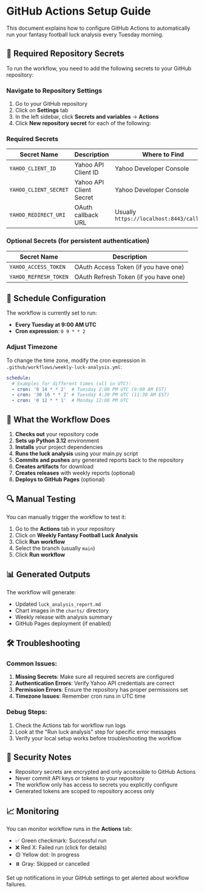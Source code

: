 # GitHub Actions Setup Guide

This document explains how to configure GitHub Actions to automatically run your fantasy football luck analysis every Tuesday morning.

## 🔧 Required Repository Secrets

To run the workflow, you need to add the following secrets to your GitHub repository:

### Navigate to Repository Settings
1. Go to your GitHub repository
2. Click on **Settings** tab
3. In the left sidebar, click **Secrets and variables** → **Actions**
4. Click **New repository secret** for each of the following:

### Required Secrets

| Secret Name | Description | Where to Find |
|-------------|-------------|---------------|
| `YAHOO_CLIENT_ID` | Yahoo API Client ID | Yahoo Developer Console |
| `YAHOO_CLIENT_SECRET` | Yahoo API Client Secret | Yahoo Developer Console |
| `YAHOO_REDIRECT_URI` | OAuth callback URL | Usually `https://localhost:8443/callback` |

### Optional Secrets (for persistent authentication)
| Secret Name | Description |
|-------------|-------------|
| `YAHOO_ACCESS_TOKEN` | OAuth Access Token (if you have one) |
| `YAHOO_REFRESH_TOKEN` | OAuth Refresh Token (if you have one) |

## 📅 Schedule Configuration

The workflow is currently set to run:
- **Every Tuesday at 9:00 AM UTC**
- **Cron expression**: `0 9 * * 2`

### Adjust Timezone
To change the time zone, modify the cron expression in `.github/workflows/weekly-luck-analysis.yml`:

```yaml
schedule:
  # Examples for different times (all in UTC):
  - cron: '0 14 * * 2'  # Tuesday 2:00 PM UTC (9:00 AM EST)
  - cron: '30 16 * * 2' # Tuesday 4:30 PM UTC (11:30 AM EST)
  - cron: '0 12 * * 1'  # Monday 12:00 PM UTC
```

## 🎯 What the Workflow Does

1. **Checks out** your repository code
2. **Sets up Python 3.12** environment
3. **Installs** your project dependencies
4. **Runs the luck analysis** using your main.py script
5. **Commits and pushes** any generated reports back to the repository
6. **Creates artifacts** for download
7. **Creates releases** with weekly reports (optional)
8. **Deploys to GitHub Pages** (optional)

## 🔍 Manual Testing

You can manually trigger the workflow to test it:
1. Go to the **Actions** tab in your repository
2. Click on **Weekly Fantasy Football Luck Analysis**
3. Click **Run workflow**
4. Select the branch (usually `main`)
5. Click **Run workflow**

## 📊 Generated Outputs

The workflow will generate:
- Updated `luck_analysis_report.md`
- Chart images in the `charts/` directory
- Weekly release with analysis summary
- GitHub Pages deployment (if enabled)

## 🛠️ Troubleshooting

### Common Issues:

1. **Missing Secrets**: Make sure all required secrets are configured
2. **Authentication Errors**: Verify Yahoo API credentials are correct
3. **Permission Errors**: Ensure the repository has proper permissions set
4. **Timezone Issues**: Remember cron runs in UTC time

### Debug Steps:
1. Check the Actions tab for workflow run logs
2. Look at the "Run luck analysis" step for specific error messages
3. Verify your local setup works before troubleshooting the workflow

## 🔐 Security Notes

- Repository secrets are encrypted and only accessible to GitHub Actions
- Never commit API keys or tokens to your repository
- The workflow only has access to secrets you explicitly configure
- Generated tokens are scoped to repository access only

## 📈 Monitoring

You can monitor workflow runs in the **Actions** tab:
- ✅ Green checkmark: Successful run
- ❌ Red X: Failed run (click for details)
- 🟡 Yellow dot: In progress
- ⏸️ Gray: Skipped or cancelled

Set up notifications in your GitHub settings to get alerted about workflow failures.